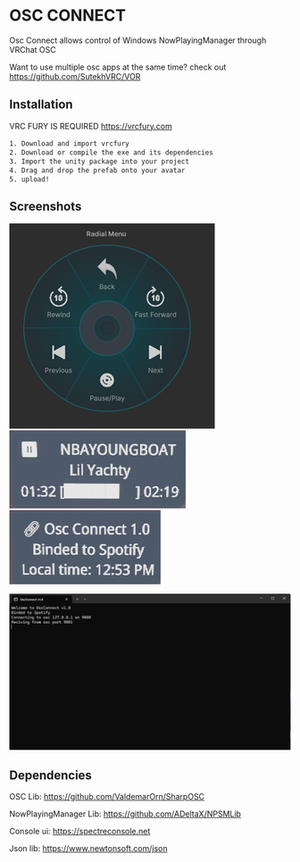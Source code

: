 # OSC CONNECT

Osc Connect allows control of Windows NowPlayingManager through VRChat OSC

Want to use multiple osc apps at the same time? check out https://github.com/SutekhVRC/VOR
## Installation
VRC FURY IS REQUIRED https://vrcfury.com

    1. Download and import vrcfury
    2. Download or compile the exe and its dependencies
    3. Import the unity package into your project
    4. Drag and drop the prefab onto your avatar
    5. upload!
    
## Screenshots

![App Screenshot](https://github.com/ImDragonxd07/OscConnect/blob/main/OscConnectScreenshots/radial.png?raw=true)
![App Screenshot](https://github.com/ImDragonxd07/OscConnect/blob/main/OscConnectScreenshots/chatbox.png?raw=true) 
![App Screenshot](https://github.com/ImDragonxd07/OscConnect/blob/main/OscConnectScreenshots/chatbox%20(2).png?raw=true)

![App Screenshot](https://github.com/ImDragonxd07/OscConnect/blob/main/OscConnectScreenshots/console.png?raw=true)

## Dependencies

OSC Lib: https://github.com/ValdemarOrn/SharpOSC 

NowPlayingManager Lib: https://github.com/ADeltaX/NPSMLib

Console ui: https://spectreconsole.net

Json lib: https://www.newtonsoft.com/json
